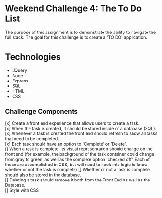 Weekend Challenge 4: The To Do List
===================================

The purpose of this assignment is to demonstrate the ability to navigate the full stack. The goal for this challenge is to create a 'TO DO' application.

Technologies
============
* JQuery
* Node
* Express
* SQL
* HTML
* CSS

Challenge Components
--------------------
[x] Create a front end experience that allows users to create a task.<br>
[x] When the task is created, it should be stored inside of a database (SQL).<br>
[x] Whenever a task is created the front end should refresh to show all tasks that need to be completed.<br>
[x] Each task should have an option to 'Complete' or 'Delete'.<br>
[] When a task is complete, its visual representation should change on the front end (for example, the   background of the task container could change from gray to green, as well as the complete option 'checked off'. Each of these are accomplished in CSS, but will need to hook into logic to know whether or not the task is complete)
[] Whether or not a task is complete should also be stored in the database.<br>
[] Deleting a task should remove it both from the Front End as well as the Database.<br>
[] Style with CSS<br>
